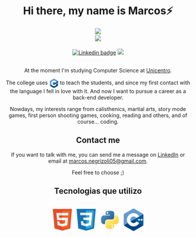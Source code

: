 <div align="center">
  <h1> Hi there, my name is Marcos⚡</h1>
  <div>
    <img width="30%" src="https://mir-s3-cdn-cf.behance.net/project_modules/hd/06f21a161921919.63cd7887d0a70.gif"> <br>
    <img src="https://user-images.githubusercontent.com/74038190/212284115-f47cd8ff-2ffb-4b04-b5bf-4d1c14c0247f.gif"> <br><br>
    <a href="https://www.linkedin.com/in/mrcsfranca/"><img src="https://img.shields.io/badge/LinkedIn-0077B5?style=for-the-badge&logo=linkedin&logoColor=white" alt="Linkedin badge"></a>
    <a href="https://codepen.io/MrcsFranca"><img src="https://img.shields.io/badge/Codepen-000000?style=for-the-badge&logo=codepen&logoColor=white"></a> <br> <br>
  </div>
  
  <p>At the moment I'm studying Computer Science at <a href="https://www3.unicentro.br">Unicentro</a>.</p>
  <p>The college uses <img align="center" alt="Mrcs-cpp" width="25" src="https://raw.githubusercontent.com/devicons/devicon/6910f0503efdd315c8f9b858234310c06e04d9c0/icons/cplusplus/cplusplus-original.svg"> to teach the students, and since my first contact with the language I fell in love with it. And now I want to pursue a career as a back-end developer.</p>
  <p>Nowdays, my interests range from calisthenics, martial arts, story mode games, first person shooting games, cooking, reading and others, and of course... coding.</p>

  <h2>Contact me</h2>
  <p>If you want to talk with me, you can send me a message on <a href="https://www.linkedin.com/in/mrcsfranca/">LinkedIn</a> or email at <a href="mailto:marcos.negrizoli05@gmail.com?subject=Hey, found your Github account">marcos.negrizoli05@gmail.com</a>.</p>
<p>Feel free to choose ;)</p>
  
  
  <h2>Tecnologias que utilizo</h2>
  
  <div style="display: inline_block"><br>
    <img align="center" alt="Mrcs-HTML" width="60" src="https://raw.githubusercontent.com/devicons/devicon/master/icons/html5/html5-original.svg">
    <img align="center" alt="Mrcs-CSS" width="60" src="https://raw.githubusercontent.com/devicons/devicon/master/icons/css3/css3-original.svg">
    <img align="center" alt="Mrcs-Python" width="60" src="https://raw.githubusercontent.com/devicons/devicon/master/icons/python/python-original.svg">
    <img align="center" alt="Mrcs-cpp" width="60" src="https://raw.githubusercontent.com/devicons/devicon/6910f0503efdd315c8f9b858234310c06e04d9c0/icons/cplusplus/cplusplus-original.svg"> <br>
  </div>
</div>
